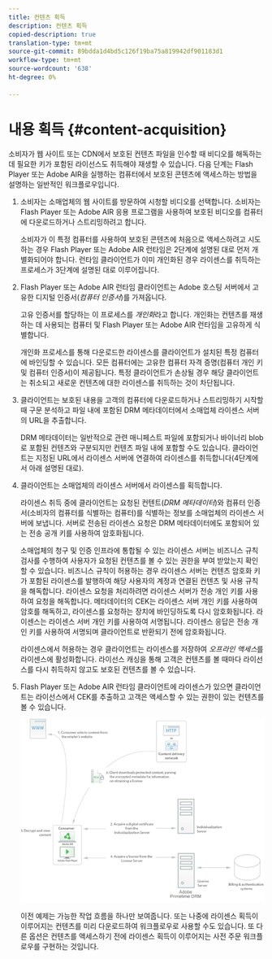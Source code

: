 ```yaml
---
title: 컨텐츠 획득
description: 컨텐츠 획득
copied-description: true
translation-type: tm+mt
source-git-commit: 89bdda1d4bd5c126f19ba75a819942df901183d1
workflow-type: tm+mt
source-wordcount: '638'
ht-degree: 0%

---
```



# 내용 획득 {#content-acquisition}

소비자가 웹 사이트 또는 CDN에서 보호된 컨텐츠 파일을 인수할 때 비디오를 해독하는 데 필요한 키가 포함된 라이선스도 취득해야 재생할 수 있습니다. 다음 단계는 Flash Player 또는 Adobe AIR을 실행하는 컴퓨터에서 보호된 콘텐츠에 액세스하는 방법을 설명하는 일반적인 워크플로우입니다.

1. 소비자는 소매업체의 웹 사이트를 방문하여 시청할 비디오를 선택합니다. 소비자는 Flash Player 또는 Adobe AIR 응용 프로그램을 사용하여 보호된 비디오를 컴퓨터에 다운로드하거나 스트리밍하려고 합니다.

   소비자가 이 특정 컴퓨터를 사용하여 보호된 콘텐츠에 처음으로 액세스하려고 시도하는 경우 Flash Player 또는 Adobe AIR 런타임은 2단계에 설명된 대로 먼저 개별화되어야 합니다. 런타임 클라이언트가 이미 개인화된 경우 라이센스를 취득하는 프로세스가 3단계에 설명된 대로 이루어집니다.

1. Flash Player 또는 Adobe AIR 런타임 클라이언트는 Adobe 호스팅 서버에서 고유한 디지털 인증서(*컴퓨터 인증서*)를 가져옵니다.

   고유 인증서를 할당하는 이 프로세스를 *개인화*&#x200B;라고 합니다. 개인화는 컨텐츠를 재생하는 데 사용되는 컴퓨터 및 Flash Player 또는 Adobe AIR 런타임을 고유하게 식별합니다.

   개인화 프로세스를 통해 다운로드한 라이센스를 클라이언트가 설치된 특정 컴퓨터에 바인딩할 수 있습니다. 모든 컴퓨터에는 고유한 컴퓨터 자격 증명(컴퓨터 개인 키 및 컴퓨터 인증서)이 제공됩니다. 특정 클라이언트가 손상될 경우 해당 클라이언트는 취소되고 새로운 컨텐츠에 대한 라이센스를 취득하는 것이 차단됩니다.

1. 클라이언트는 보호된 내용을 고객의 컴퓨터에 다운로드하거나 스트리밍하기 시작할 때 구문 분석하고 파일 내에 포함된 DRM 메타데이터에서 소매업체 라이센스 서버의 URL을 추출합니다.

   DRM 메타데이터는 일반적으로 관련 매니페스트 파일에 포함되거나 바이너리 blob로 포함된 컨텐츠와 구분되지만 컨텐츠 파일 내에 포함할 수도 있습니다. 클라이언트는 지정된 URL에서 라이센스 서버에 연결하여 라이센스를 취득합니다(4단계에서 아래 설명된 대로).
1. 클라이언트는 소매업체의 라이센스 서버에서 라이센스를 획득합니다.

   라이센스 취득 중에 클라이언트는 요청된 컨텐트(*DRM 메타데이터*)와 컴퓨터 인증서(소비자의 컴퓨터를 식별하는 컴퓨터)를 식별하는 정보를 소매업체의 라이센스 서버에 보냅니다. 서버로 전송된 라이센스 요청은 DRM 메타데이터에도 포함되어 있는 전송 공개 키를 사용하여 암호화됩니다.

   소매업체의 청구 및 인증 인프라에 통합될 수 있는 라이센스 서버는 비즈니스 규칙 검사를 수행하여 사용자가 요청된 컨텐츠를 볼 수 있는 권한을 부여 받았는지 확인할 수 있습니다. 비즈니스 규칙이 허용하는 경우 라이센스 서버는 컨텐츠 암호화 키가 포함된 라이센스를 발행하여 해당 사용자의 계정과 연결된 컨텐츠 및 사용 규칙을 해독합니다. 라이센스 요청을 처리하려면 라이센스 서버가 전송 개인 키를 사용하여 요청을 해독합니다. 메타데이터의 CEK는 라이센스 서버 개인 키를 사용하여 암호를 해독하고, 라이센스를 요청하는 장치에 바인딩하도록 다시 암호화됩니다. 라이센스는 라이센스 서버 개인 키를 사용하여 서명됩니다. 라이센스 응답은 전송 개인 키를 사용하여 서명되며 클라이언트로 반환되기 전에 암호화됩니다.

   라이센스에서 허용하는 경우 클라이언트는 라이센스를 저장하여 *오프라인 액세스*&#x200B;를 라이센스에 활성화합니다. 라이선스 캐싱을 통해 고객은 컨텐츠를 볼 때마다 라이선스를 다시 취득하지 않고도 보호된 컨텐츠를 볼 수 있습니다.

1. Flash Player 또는 Adobe AIR 런타임 클라이언트에 라이센스가 있으면 클라이언트는 라이선스에서 CEK를 추출하고 고객은 액세스할 수 있는 권한이 있는 컨텐츠를 볼 수 있습니다.

   <!--<a id="fig_s43_gc2_44"></a>-->

   ![](assets/FMRMS_fig01_web.png)

   이전 예제는 가능한 작업 흐름을 하나만 보여줍니다. 또는 나중에 라이센스 획득이 이루어지는 컨텐츠를 미리 다운로드하여 워크플로우로 사용할 수도 있습니다. 또 다른 옵션은 컨텐츠를 액세스하기 전에 라이센스 획득이 이루어지는 사전 주문 워크플로우를 구현하는 것입니다.

